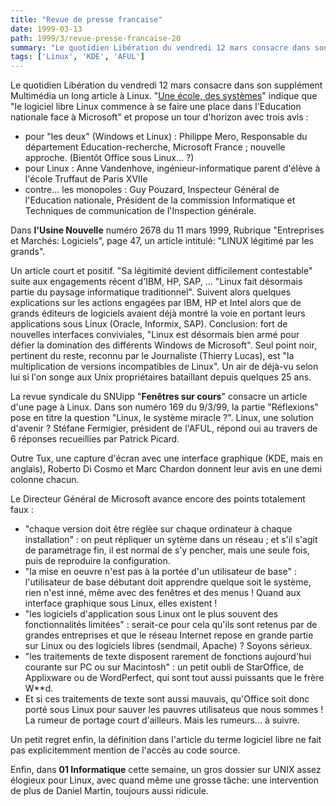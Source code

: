 ```yaml
---
title: "Revue de presse francaise"
date: 1999-03-13
path: 1999/3/revue-presse-francaise-20
summary: "Le quotidien Libération du vendredi 12 mars consacre dans son supplément Multimédia un long article à Linux."
tags: ['Linux', 'KDE', 'AFUL']
---
```


<P>Le quotidien Libération du vendredi 12 mars consacre dans son supplément
Multimédia un long article à Linux.
"<A HREF="http://www.liberation.fr/multi/cahier/articles/sem99.11/cah990312h.html">Une école, des systèmes</A>" indique que "le logiciel libre Linux commence
à se faire une place dans l'Education nationale face à Microsoft" et
propose un tour d'horizon avec trois avis :</P>

<UL>

<LI>pour "les deux" (Windows et Linux) : Philippe Mero, Responsable du
département Education-recherche, Microsoft France ; nouvelle approche.
(Bientôt Office sous Linux... ?)
<LI>pour Linux : Anne Vandenhove, ingénieur-informatique parent d'élève à
l'école Truffaut de Paris XVIIe
<LI>contre... les monopoles : Guy Pouzard, Inspecteur Général de
l'Education nationale, Président de la commission Informatique et
Techniques de communication de l'Inspection générale.
</UL>

<P>Dans <B>l'Usine Nouvelle</B> numéro 2678
du 11 mars 1999, Rubrique "Entreprises et Marchés: Logiciels", page 47,
un article intitulé: "LINUX légitimé par les grands".</P>

<P>Un article court et positif. "Sa légitimité devient difficilement
contestable" suite aux engagements récent d'IBM, HP, SAP, ... "Linux
fait désormais partie du paysage informatique traditionnel". Suivent
alors quelques explications sur les actions engagées par IBM, HP et
Intel alors que de grands éditeurs de logiciels avaient déjà montré la
voie en portant leurs applications sous Linux (Oracle, Informix, SAP).
Conclusion: fort de nouvelles interfaces conviviales, "Linux est
désormais bien armé pour défier la domination des différents Windows de
Microsoft". Seul point noir, pertinent du reste, reconnu par le
Journaliste (Thierry Lucas), est "la multiplication de versions
incompatibles de Linux". Un air de déjà-vu selon lui si l'on songe aux
Unix propriétaires bataillant depuis quelques 25 ans.</P>

<P>La revue syndicale du SNUipp "<B>Fenêtres sur cours</B>"
consacre un article d'une page à Linux. Dans son numéro 169
du 9/3/99, la partie "Réflexions" pose en titre la question "Linux, le
système miracle ?". Linux, une solution d'avenir ? Stéfane Fermigier,
président de l'AFUL, répond oui au travers de 6 réponses recueillies par
Patrick Picard.</P>

<P>Outre Tux, une capture d'écran avec une interface graphique (KDE, mais
en anglais), Roberto Di Cosmo et Marc Chardon donnent leur avis en une
demi colonne chacun.
</P>

<P>Le Directeur Général de Microsoft avance encore des points totalement
faux :</P>

<UL>

<LI>"chaque version doit être réglèe sur chaque ordinateur à chaque
installation" : on peut répliquer un sytème dans un réseau ; et s'il
s'agit de paramétrage fin, il est normal de s'y pencher, mais une seule
fois, puis de reproduire la configuration.
<LI>"la mise en oeuvre n'est pas à la portée d'un utilisateur de base" :
l'utilisateur de base débutant doit apprendre quelque soit le système,
rien n'est inné, même avec des fenêtres et des menus ! Quand
aux interface graphique sous Linux, elles existent !
<LI>"les logiciels d'application sous Linux ont le plus souvent des
fonctionnalités limitées" : serait-ce pour cela qu'ils sont retenus par
de grandes entreprises et que le réseau Internet repose en grande partie
sur Linux ou des logiciels libres (sendmail, Apache) ? Soyons sérieux.
<LI>"les traitements de texte disposent rarement de fonctions aujourd'hui
courante sur PC ou sur Macintosh" : un petit oubli de StarOffice, de
Applixware ou de WordPerfect, qui sont tout aussi puissants que le frère
W**d.
<LI>Et si ces traitements de texte sont aussi mauvais, qu'Office soit donc
porté sous Linux pour sauver les pauvres utilisateus que nous sommes !
La rumeur de portage court d'ailleurs.   Mais les rumeurs... à suivre.
</UL>

<P>Un petit regret enfin, la définition dans l'article du terme logiciel
libre ne fait pas explicitemment mention de l'accès au code source.</P>

<P>
Enfin, dans <B>01 Informatique</B> cette semaine, un gros dossier
sur UNIX assez élogieux pour Linux, avec quand même une grosse tâche:
une intervention de plus de Daniel Martin, toujours aussi ridicule.
</P>


